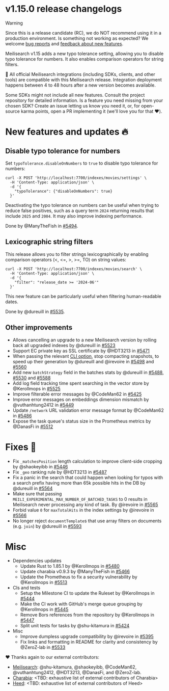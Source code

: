 # v1.15.0 release changelogs

<!-- The following line should ONLY be put PRE-release changelogs -->
> [!WARNING]
> Since this is a release candidate (RC), we do NOT recommend using it in a production environment. Is something not working as expected? We welcome [bug reports](https://github.com/meilisearch/meilisearch/issues/new/choose) and [feedback about new features](https://github.com/meilisearch/product/discussions).

Meilisearch v1.15 adds a new typo tolerance setting, allowing you to disable typo tolerance for numbers. It also enables comparison operators for string filters.

<!-- The following lines should NOT be put in the PRE-release changelogs -->
🧰 All official Meilisearch integrations (including SDKs, clients, and other tools) are compatible with this Meilisearch release. Integration deployment happens between 4 to 48 hours after a new version becomes available.

<!-- The following lines should NOT be put in the PRE-release changelogs -->
Some SDKs might not include all new features. Consult the project repository for detailed information. Is a feature you need missing from your chosen SDK? Create an issue letting us know you need it, or, for open-source karma points, open a PR implementing it (we'll love you for that ❤️).

# New features and updates 🔥

## Disable typo tolerance for numbers

Set `typoTolerance.disableOnNumbers` to `true` to disable typo tolerance for numbers:

```
curl -X POST 'http://localhost:7700/indexes/movies/settings' \
  -H 'Content-Type: application/json' \
  -d '{
    "typoTolerance": {"disableOnNumbers": true}
  }'
```

Deactivating the typo tolerance on numbers can be useful when trying to reduce false positives, such as a query term `2024` returning results that include `2025` and `2004`. It may also improve indexing performance.

Done by @ManyTheFish in [#5494](https://github.com/meilisearch/meilisearch/pull/5494).

## Lexicographic string filters

This release allows you to filter strings lexicographically by enabling comparison operators (<, <=, >, >=, TO) on string values:
```
curl -X POST 'http://localhost:7700/indexes/movies/search' \
  -H 'Content-Type: application/json' \
  -d '{
    "filter": "release_date >= '2024-06'"
  }'
```

This new feature can be particularly useful when filtering human-readable dates.

Done by @dureuill in [#5535](https://github.com/meilisearch/meilisearch/pull/5535).

## Other improvements

* Allows cancelling an upgrade to a new Meilisearch version by rolling back all upgraded indexes by @dureuill in [#5523](https://github.com/meilisearch/meilisearch/pull/5523)
* Support EC private key as SSL certificate by @HDT3213 in [#5471](https://github.com/meilisearch/meilisearch/pull/5471)
* When passing the relevant [CLI option](https://github.com/orgs/meilisearch/discussions/833), stop compacting snapshots, to speed up their generation by @dureuill and @irevoire in [#5498](https://github.com/meilisearch/meilisearch/pull/5498) and [#5560](https://github.com/meilisearch/meilisearch/pull/5560)
* Add new `batchStrategy` field in the batches stats by @dureuill in [#5488](https://github.com/meilisearch/meilisearch/pull/5488), [#5530](https://github.com/meilisearch/meilisearch/pull/5530) and [#5588](https://github.com/meilisearch/meilisearch/pull/5588)
* Add log field tracking time spent searching in the vector store by @Kerollmops in [#5525](https://github.com/meilisearch/meilisearch/pull/5525)
* Improve filterable error messages by @CodeMan62 in [#5425](https://github.com/meilisearch/meilisearch/pull/5425)
* Improve error messages on embeddings dimension mismatch by @vuthanhtung2412 in [#5449](https://github.com/meilisearch/meilisearch/pull/5449)
* Update `/network` URL validation error message format by @CodeMan62 in [#5486](https://github.com/meilisearch/meilisearch/pull/5486)
* Expose the task queue's status size in the Prometheus metrics by @DanasFi in [#5512](https://github.com/meilisearch/meilisearch/pull/5512)

# Fixes 🐞

* Fix `_matchesPosition` length calculation to improve client-side cropping by @shaokeyibb in [#5446](https://github.com/meilisearch/meilisearch/pull/5446)
* Fix `_geo` ranking rule by @HDT3213 in [#5487](https://github.com/meilisearch/meilisearch/pull/5487)
* Fix a panic in the search that could happen when looking for typos with a search prefix having more than 65k possible hits in the DB by @dureuill in [#5564](https://github.com/meilisearch/meilisearch/pull/5564)
* Make sure that passing `MEILI_EXPERIMENTAL_MAX_NUMBER_OF_BATCHED_TASKS` to 0 results in Meilisearch never processing any kind of task. By @irevoire in [#5565](https://github.com/meilisearch/meilisearch/pull/5565)
* Forbid value `0` for `maxTotalHits` in the index settings by @irevoire in [#5566](https://github.com/meilisearch/meilisearch/pull/5566)
* No longer reject `documentTemplate`s that use array filters on documents (e.g. `join`) by @dureuill in [#5593](https://github.com/meilisearch/meilisearch/pull/5593)

# Misc

* Dependencies updates
  * Update Rust to 1.85.1 by @Kerollmops in [#5480](https://github.com/meilisearch/meilisearch/pull/5480)
  * Update charabia v0.9.3 by @ManyTheFish in [#5466](https://github.com/meilisearch/meilisearch/pull/5466)
  * Update the Prometheus to fix a security vulnerability by @Kerollmops in [#5513](https://github.com/meilisearch/meilisearch/pull/5513)
* CIs and tests
  * Setup the Milestone CI to update the Ruleset by @Kerollmops in [#5444](https://github.com/meilisearch/meilisearch/pull/5444)
  * Make the CI work with GitHub's merge queue grouping by @Kerollmops in [#5445](https://github.com/meilisearch/meilisearch/pull/5445)
  * Remove Bors references from the repository by @Kerollmops in [#5447](https://github.com/meilisearch/meilisearch/pull/5447)
  * Split unit tests for tasks by @shu-kitamura in [#5424](https://github.com/meilisearch/meilisearch/pull/5424)
* Misc
  * Improve dumpless upgrade compatibility by @irevoire in [#5395](https://github.com/meilisearch/meilisearch/pull/5395)
  * Fix links and formatting in README for clarity and consistency by @ZeroZ-lab in [#5533](https://github.com/meilisearch/meilisearch/pull/5533)

❤️ Thanks again to our external contributors:
- [Meilisearch](https://github.com/meilisearch/meilisearch): @shu-kitamura, @shaokeyibb, @CodeMan62, @vuthanhtung2412, @HDT3213, @DanasFi, and @ZeroZ-lab.
- [Charabia](https://github.com/meilisearch/charabia): <TBD: exhaustive list of external contributors of Charabia>
- [Heed](https://github.com/meilisearch/heed): <TBD: exhaustive list of external contributors of Heed>
